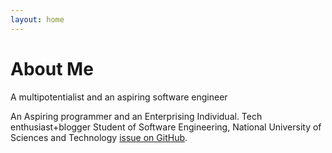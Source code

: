 ```yaml
---
layout: home
---
```

# About Me



A multipotentialist and an aspiring software engineer

An Aspiring programmer and an Enterprising Individual. Tech enthusiast+blogger Student of Software Engineering, National University of Sciences and Technology
[issue on GitHub](https://github.com/Wajeeha16).
